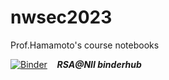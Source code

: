 # nwsec2023
Prof.Hamamoto's course notebooks 

[![Binder](https://binder.cs.rcos.nii.ac.jp/badge_logo.svg)](https://binder.cs.rcos.nii.ac.jp/v2/gh/jxta/nwsec2023/master?14_RSA-openssl.ipynb)  &nbsp;&nbsp;  ***RSA@NII binderhub***

